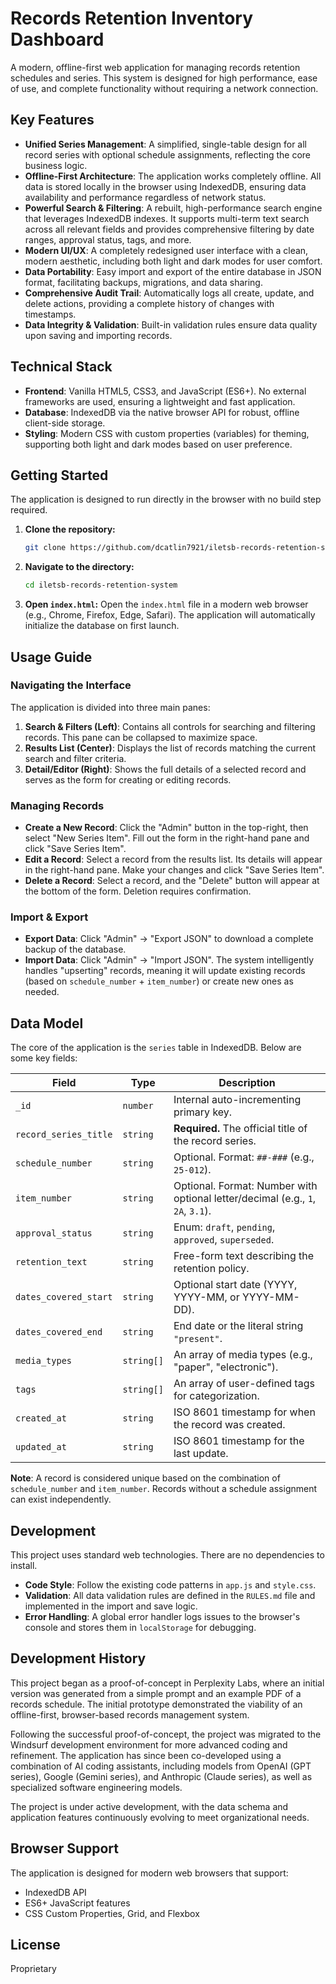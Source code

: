 # Records Retention Inventory Dashboard

A modern, offline-first web application for managing records retention schedules and series. This system is designed for high performance, ease of use, and complete functionality without requiring a network connection.

## Key Features

-   **Unified Series Management**: A simplified, single-table design for all record series with optional schedule assignments, reflecting the core business logic.
-   **Offline-First Architecture**: The application works completely offline. All data is stored locally in the browser using IndexedDB, ensuring data availability and performance regardless of network status.
-   **Powerful Search & Filtering**: A rebuilt, high-performance search engine that leverages IndexedDB indexes. It supports multi-term text search across all relevant fields and provides comprehensive filtering by date ranges, approval status, tags, and more.
-   **Modern UI/UX**: A completely redesigned user interface with a clean, modern aesthetic, including both light and dark modes for user comfort.
-   **Data Portability**: Easy import and export of the entire database in JSON format, facilitating backups, migrations, and data sharing.
-   **Comprehensive Audit Trail**: Automatically logs all create, update, and delete actions, providing a complete history of changes with timestamps.
-   **Data Integrity & Validation**: Built-in validation rules ensure data quality upon saving and importing records.

## Technical Stack

-   **Frontend**: Vanilla HTML5, CSS3, and JavaScript (ES6+). No external frameworks are used, ensuring a lightweight and fast application.
-   **Database**: IndexedDB via the native browser API for robust, offline client-side storage.
-   **Styling**: Modern CSS with custom properties (variables) for theming, supporting both light and dark modes based on user preference.

## Getting Started

The application is designed to run directly in the browser with no build step required.

1.  **Clone the repository:**
    ```bash
    git clone https://github.com/dcatlin7921/iletsb-records-retention-system.git
    ```
2.  **Navigate to the directory:**
    ```bash
    cd iletsb-records-retention-system
    ```
3.  **Open `index.html`:**
    Open the `index.html` file in a modern web browser (e.g., Chrome, Firefox, Edge, Safari). The application will automatically initialize the database on first launch.

## Usage Guide

### Navigating the Interface

The application is divided into three main panes:
1.  **Search & Filters (Left)**: Contains all controls for searching and filtering records. This pane can be collapsed to maximize space.
2.  **Results List (Center)**: Displays the list of records matching the current search and filter criteria.
3.  **Detail/Editor (Right)**: Shows the full details of a selected record and serves as the form for creating or editing records.

### Managing Records

-   **Create a New Record**: Click the "Admin" button in the top-right, then select "New Series Item". Fill out the form in the right-hand pane and click "Save Series Item".
-   **Edit a Record**: Select a record from the results list. Its details will appear in the right-hand pane. Make your changes and click "Save Series Item".
-   **Delete a Record**: Select a record, and the "Delete" button will appear at the bottom of the form. Deletion requires confirmation.

### Import & Export

-   **Export Data**: Click "Admin" -> "Export JSON" to download a complete backup of the database.
-   **Import Data**: Click "Admin" -> "Import JSON". The system intelligently handles "upserting" records, meaning it will update existing records (based on `schedule_number` + `item_number`) or create new ones as needed.

## Data Model

The core of the application is the `series` table in IndexedDB. Below are some key fields:

| Field                 | Type           | Description                                                                 |
| --------------------- | -------------- | --------------------------------------------------------------------------- |
| `_id`                 | `number`       | Internal auto-incrementing primary key.                                     |
| `record_series_title` | `string`       | **Required.** The official title of the record series.                      |
| `schedule_number`     | `string`       | Optional. Format: `##-###` (e.g., `25-012`).                                |
| `item_number`         | `string`       | Optional. Format: Number with optional letter/decimal (e.g., `1`, `2A`, `3.1`). |
| `approval_status`     | `string`       | Enum: `draft`, `pending`, `approved`, `superseded`.                         |
| `retention_text`      | `string`       | Free-form text describing the retention policy.                             |
| `dates_covered_start` | `string`       | Optional start date (YYYY, YYYY-MM, or YYYY-MM-DD).                         |
| `dates_covered_end`   | `string`       | End date or the literal string `"present"`.                                 |
| `media_types`         | `string[]`     | An array of media types (e.g., "paper", "electronic").                      |
| `tags`                | `string[]`     | An array of user-defined tags for categorization.                           |
| `created_at`          | `string`       | ISO 8601 timestamp for when the record was created.                         |
| `updated_at`          | `string`       | ISO 8601 timestamp for the last update.                                     |

**Note**: A record is considered unique based on the combination of `schedule_number` and `item_number`. Records without a schedule assignment can exist independently.

## Development

This project uses standard web technologies. There are no dependencies to install.

-   **Code Style**: Follow the existing code patterns in `app.js` and `style.css`.
-   **Validation**: All data validation rules are defined in the `RULES.md` file and implemented in the import and save logic.
-   **Error Handling**: A global error handler logs issues to the browser's console and stores them in `localStorage` for debugging.

## Development History

This project began as a proof-of-concept in Perplexity Labs, where an initial version was generated from a simple prompt and an example PDF of a records schedule. The initial prototype demonstrated the viability of an offline-first, browser-based records management system.

Following the successful proof-of-concept, the project was migrated to the Windsurf development environment for more advanced coding and refinement. The application has since been co-developed using a combination of AI coding assistants, including models from OpenAI (GPT series), Google (Gemini series), and Anthropic (Claude series), as well as specialized software engineering models.

The project is under active development, with the data schema and application features continuously evolving to meet organizational needs.

## Browser Support

The application is designed for modern web browsers that support:
-   IndexedDB API
-   ES6+ JavaScript features
-   CSS Custom Properties, Grid, and Flexbox

## License

Proprietary